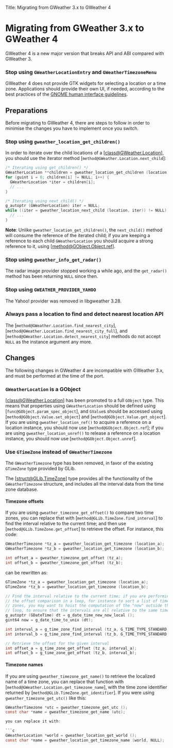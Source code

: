 Title: Migrating from GWeather 3.x to GWeather 4

# Migrating from GWeather 3.x to GWeather 4

GWeather 4 is a new major version that breaks API and ABI compared with
GWeather 3.

### Stop using `GWeatherLocationEntry` and `GWeatherTimezoneMenu`

GWeather 4 does not provide GTK widgets for selecting a location or a time
zone. Applications should provide their own UI, if needed, according to the
best practices of the [GNOME human interface
guidelines](https://developer.gnome.org/hig/).

## Preparations

Before migrating to GWeather 4, there are steps to follow in order to minimise
the changes you have to implement once you switch.

### Stop using `gweather_location_get_children()`

In order to iterate over the child locations of a [class@GWeather.Location],
you should use the iterator method [`method@GWeather.Location.next_child`]:

```c
/* Iterating using get_children() */
GWeatherLocation **children = gweather_location_get_children (location);
for (guint i = 0; children[i] != NULL; i++) {
  GWeatherLocation *iter = children[i];
  // ...
}

/* Iterating using next_child() */
g_autoptr (GWeatherLocation) iter = NULL;
while ((iter = gweather_location_next_child (location, iter)) != NULL) {
  // ...
}
```

**Note**: Unlike `gweather_location_get_children()`, the `next_child()`
method will consume the reference of the iterated child; if you are keeping
a reference to each child `GWeatherLocation` you should acquire a strong
reference to it, using [method@GObject.Object.ref].

### Stop using `gweather_info_get_radar()`

The radar image provider stopped working a while ago, and the `get_radar()`
method has been returning `NULL` since then.

### Stop using `GWEATHER_PROVIDER_YAHOO`

The Yahoo! provider was removed in libgweather 3.28.

### Always pass a location to find and detect nearest location API

The [`method@GWeather.Location.find_nearest_city`],
[`method@GWeather.Location.find_nearest_city_full`], and
[`method@GWeather.Location.detect_nearest_city`] methods do not accept
`NULL` as the instance argument any more.

## Changes

The following changes in GWeather 4 are incompatible with GWeather 3.x, and
must be performed at the time of the port.

### `GWeatherLocation` is a GObject

[class@GWeather.Location] has been promoted to a full `GObject` type. This
means that properties using `GWeatherLocation` should be defined using
[`func@GObject.param_spec_object`], and `GValue`s should be accessed using
[`method@GObject.Value.set_object`] and [`method@GObject.Value.get_object`].
If you are using `gweather_location_ref()` to acquire a reference on a location
instance, you should now use [`method@GObject.Object.ref`]; if you are using
`gweather_location_unref()` to release a reference on a location instance,
you should now use [`method@GObject.Object.unref`].

### Use `GTimeZone` instead of `GWeatherTimezone`

The `GWeatherTimezone` type has been removed, in favor of the existing
`GTimeZone` type provided by GLib.

The [struct@GLib.TimeZone] type provides all the functionality of the
`GWeatherTimezone` structure, and includes all the interval data from
the time zone database.

#### Timezone offsets

If you are using `gweather_timezone_get_offset()` to compare two time
zones, you can replace that with [`method@GLib.TimeZone.find_interval`]
to find the interval relative to the current time; and then use
[`method@GLib.TimeZone.get_offset`] to retrieve the offset. For instance,
this code:

```c
GWeatherTimezone *tz_a = gweather_location_get_timezone (location_a);
GWeatherTimezone *tz_b = gweather_location_get_timezone (location_b);

int offset_a = gweather_timezone_get_offset (tz_a);
int offset_b = gweather_timezone_get_offset (tz_b);
```

can be rewritten as:

```c
GTimeZone *tz_a = gweather_location_get_timezone (location_a);
GTimeZone *tz_b = gweather_location_get_timezone (location_b);

// Find the interval relative to the current time; if you are performing
// the offset comparison in a loop, for instance to sort a list of time
// zones, you may want to hoist the computation of the "now" outside the
// loop, to ensure that the intervals are all relative to the same time
g_autoptr (GDateTime) dt = g_date_time_new_now_local ();
gint64 now = g_date_time_to_unix (dt);

int interval_a = g_time_zone_find_interval (tz_a, G_TIME_TYPE_STANDARD, now);
int interval_b = g_time_zone_find_interval (tz_b, G_TIME_TYPE_STANDARD, now);

// Retrieve the offset for the given interval
int offset_a = g_time_zone_get_offset (tz_a, interval_a);
int offset_b = g_time_zone_get_offset (tz_b, interval_b);
```

#### Timezone names

If you are using `gweather_timezone_get_name()` to retrieve the localized
name of a time zone, you can replace that function with
[`method@GWeather.Location.get_timezone_name`], with the time zone identifier
returned by [`method@GLib.TimeZone.get_identifier`]. If you were using
`gweather_timezone_get_utc()` like this:

```c
GWeatherTimezone *utc = gweather_timezone_get_utc ();
const char *name = gweather_timezone_get_name (utc);

you can replace it with:

```c
GWeatherLocation *world = gweather_location_get_world ();
const char *name = gweather_location_get_timezone_name (world, NULL);
```
